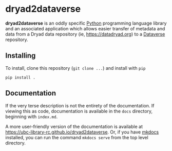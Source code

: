 # dryad2dataverse

**dryad2dataverse** is an oddly specific [Python](https://python.org) programming language library and an associated application which allows easier transfer of metadata and data from a Dryad data repository (ie, <https://datadryad.org>) to a [Dataverse](https://dataverse.org/ "Dataverse software main site") repository.

## Installing

To install, clone this repository (`git clone ...`) and install with `pip`

`pip install .`

## Documentation

If the very terse description is not the entirety of the documentation. If viewing this as code, documentation is available in the `docs` directory, beginning with `index.md`.

A more user-friendly version of the documentation is available at <https://ubc-library-rc.github.io/dryad2dataverse>. Or, if you have [mkdocs](https://www.mkdocs.org/) installed, you can run the command `mkdocs serve` from the top level directory. 
